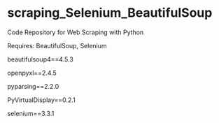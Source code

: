 # scraping_Selenium_BeautifulSoup
Code Repository for Web Scraping with Python

Requires: BeautifulSoup, Selenium

beautifulsoup4==4.5.3

openpyxl==2.4.5

pyparsing==2.2.0

PyVirtualDisplay==0.2.1

selenium==3.3.1
